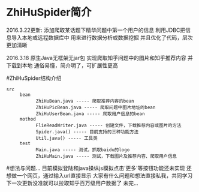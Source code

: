 # ZhiHuSpider简介
2016.3.22更新:
添加爬取某话题下精华问题中第一个用户的信息
利用JDBC把信息导入本地或远程数据库中
用来进行数据分析或数据挖掘
并且优化了代码，层次更加清晰

2016.3.18
原生Java无框架无jar包
实现爬取知乎问题中的图片和知乎推荐内容
并下载到本地
通俗易懂，简介明了，可扩展性更高

#ZhiHuSpider结构介绍

    src
         bean
               ZhiHuBean.java ----- 爬取推荐内容的bean
               ZhiHuPicBean.java ----- 爬取问题中图片地址的bean
               ZhiHuUserBean.java ----- 爬取用户信息的bean
         mothod
               FlieReadWriter.java ----- 创建文件，下载推荐内容或图片的方法
               Spider.java() ----- 目前支持的三种功能方法
               Util.java() ----- 工具类
         test
               Main.java ----- 测试，抓取baidu的logo
               ZhiHuMain.java ----- 测试，下载图片及推荐内容、爬取用户信息
        
#想法与问题...
目前模拟登陆和java操纵js模拟点击'更多'等按钮功能还未实现
还想做一个网页，通过输入url直接显示
大家有什么问题和想法直接私我，共同学习
下一次更新没准就可以拉取知乎百万级用户数据了
未完...



    
